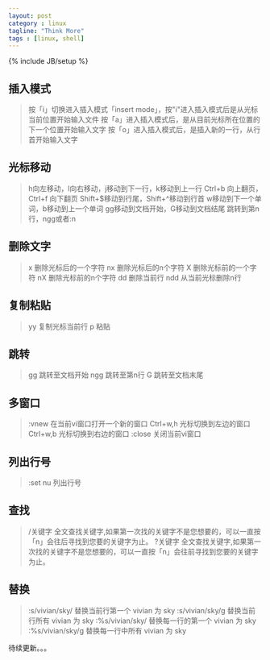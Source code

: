 ```yaml
---
layout: post
category : linux
tagline: "Think More"
tags : [linux, shell]
---
```

{% include JB/setup %}


## 插入模式
> 按「i」切换进入插入模式「insert mode」，按"i"进入插入模式后是从光标当前位置开始输入文件
> 按「a」进入插入模式后，是从目前光标所在位置的下一个位置开始输入文字
> 按「o」进入插入模式后，是插入新的一行，从行首开始输入文字

## 光标移动
> h向左移动，l向右移动，j移动到下一行，k移动到上一行
> Ctrl+b 向上翻页，Ctrl+f 向下翻页
> Shift+$移动到行尾，Shift+^移动到行首
> w移动到下一个单词，b移动到上一个单词
> gg移动到文档开始，G移动到文档结尾
> 跳转到第n行，ngg或者:n

## 删除文字
> x 删除光标后的一个字符
> nx 删除光标后的n个字符
> X 删除光标前的一个字符 
> nX 删除光标前的n个字符 
> dd 删除当前行
> ndd 从当前光标删除n行

## 复制粘贴
> yy 复制光标当前行
> p 粘贴

## 跳转
> gg 跳转至文档开始
> ngg 跳转至第n行
> G 跳转至文档末尾

## 多窗口
> :vnew 在当前vi窗口打开一个新的窗口
> Ctrl+w,h 光标切换到左边的窗口 
> Ctrl+w,b 光标切换到右边的窗口
> :close 关闭当前vi窗口

## 列出行号
> :set nu  列出行号

## 查找
> /关键字  全文查找关键字,如果第一次找的关键字不是您想要的，可以一直按「n」会往后寻找到您要的关键字为止。
> ?关键字  全文查找关键字,如果第一次找的关键字不是您想要的，可以一直按「n」会往前寻找到您要的关键字为止。

## 替换
> :s/vivian/sky/ 替换当前行第一个 vivian 为 sky
> :s/vivian/sky/g 替换当前行所有 vivian 为 sky
> :%s/vivian/sky/ 替换每一行的第一个 vivian 为 sky
>:%s/vivian/sky/g 替换每一行中所有 vivian 为 sky


待续更新。。。